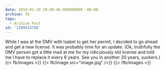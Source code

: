 ```yaml
---
date: 2014-01-10 20:49:46.000000000 -08:00
archive: fb
tags: 
  - Archive Post
id: '1389415786'
---
```


While I was at the DMV with Isabel to get her permit, I decided to go ahead and get a new license. It was probably time for an update. (Ok, truthfully the DMV person got a little mad at me for my ridiculously old license and told me I have to replace it every 6 years. See you in another 20 years, suckers.)
{{< fb/images >}}
{{< fb/image src="image.jpg" />}}
{{< /fb/images >}}
